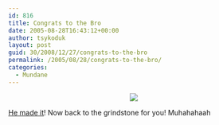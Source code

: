 ```yaml
---
id: 816
title: Congrats to the Bro
date: 2005-08-28T16:43:12+00:00
author: tsykoduk
layout: post
guid: 30/2008/12/27/congrats-to-the-bro
permalink: /2005/08/28/congrats-to-the-bro/
categories:
  - Mundane
---
```

<center><img src="http://photos29.flickr.com/38097317_9ea505013f_o.jpg" /></center>

<a href="http://noctrine.blogspot.com/2005/08/what-officially-important-stuff-have-i.html">He made it</a>! Now back to the grindstone for you! Muhahahaah